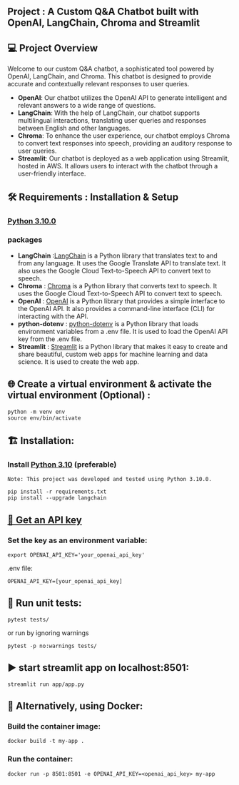 ## Project : A Custom Q&A Chatbot built with OpenAI, LangChain, Chroma and Streamlit

## 💻 Project Overview

Welcome to our custom Q&A chatbot, a sophisticated tool powered by OpenAI, LangChain, and Chroma. This chatbot is designed to provide accurate and contextually relevant responses to user queries.

- **OpenAI**: Our chatbot utilizes the OpenAI API to generate intelligent and relevant answers to a wide range of questions.
- **LangChain**: With the help of LangChain, our chatbot supports multilingual interactions, translating user queries and responses between English and other languages.
- **Chroma**: To enhance the user experience, our chatbot employs Chroma to convert text responses into speech, providing an auditory response to user queries.
- **Streamlit**: Our chatbot is deployed as a web application using Streamlit, hosted in AWS. It allows users to interact with the chatbot through a user-friendly interface.

## 🛠️ Requirements : Installation & Setup

### [Python 3.10.0](https://www.python.org/downloads/release/python-3100/)

### packages

- **LangChain** :[LangChain](https://www.langchain.com/) is a Python library
  that translates text to and from any language. It uses the Google Translate
  API to translate text. It also uses the Google Cloud Text-to-Speech API to
  convert text to speech.
- **Chroma** : [Chroma](https://www.trychroma.com/) is a Python library that
  converts text to speech. It uses the Google Cloud Text-to-Speech API to
  convert text to speech.
- **OpenAI** : [OpenAI](https://python.langchain.com/docs/integrations/platforms/openai)
  is a Python library that provides a simple interface to the OpenAI API. It
  also provides a command-line interface (CLI) for interacting with the API.
- **python-dotenv** : [python-dotenv](https://pypi.org/project/python-dotenv/)
  is a Python library that loads environment variables from a .env file. It is
  used to load the OpenAI API key from the .env file.
- **Streamlit** : [Streamlit](https://streamlit.io/) is a Python library that
  makes it easy to create and share beautiful, custom web apps for machine
  learning and data science. It is used to create the web app.

## 🌐 Create a virtual environment & activate the virtual environment (Optional) :

```
python -m venv env
source env/bin/activate

```

## 🏗️ Installation:

### Install [Python 3.10](https://www.python.org/downloads/release/python-3100/) (preferable)
`Note: This project was developed and tested using Python 3.10.0.` 


```
pip install -r requirements.txt
pip install --upgrade langchain
```

## [🔑 Get an API key](https://platform.openai.com/account/api-keys)
### Set the key as an environment variable:

`export OPENAI_API_KEY='your_openai_api_key'`

.env file:

```
OPENAI_API_KEY=[your_openai_api_key]
```

## 📝 Run unit tests:

`pytest tests/`

or run by ignoring warnings

`pytest -p no:warnings tests/`

## ▶️ start streamlit app on localhost:8501:

`streamlit run app/app.py`

## 🐳 Alternatively, using Docker:
### Build the container image:

```
docker build -t my-app .
```

### Run the container:

```
docker run -p 8501:8501 -e OPENAI_API_KEY=<openai_api_key> my-app
```   